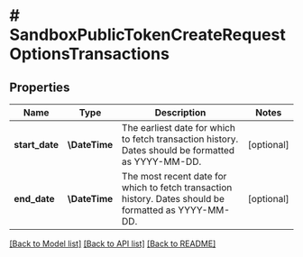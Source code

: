 # # SandboxPublicTokenCreateRequestOptionsTransactions

## Properties

Name | Type | Description | Notes
------------ | ------------- | ------------- | -------------
**start_date** | **\DateTime** | The earliest date for which to fetch transaction history. Dates should be formatted as YYYY-MM-DD. | [optional]
**end_date** | **\DateTime** | The most recent date for which to fetch transaction history. Dates should be formatted as YYYY-MM-DD. | [optional]

[[Back to Model list]](../../README.md#models) [[Back to API list]](../../README.md#endpoints) [[Back to README]](../../README.md)
